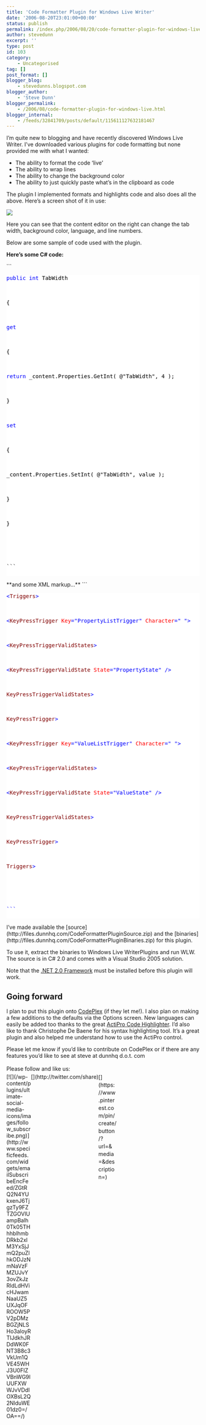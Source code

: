 ```yaml
---
title: 'Code Formatter Plugin for Windows Live Writer'
date: '2006-08-20T23:01:00+00:00'
status: publish
permalink: /index.php/2006/08/20/code-formatter-plugin-for-windows-live-writer
author: stevedunn
excerpt: ''
type: post
id: 103
category:
    - Uncategorised
tag: []
post_format: []
blogger_blog:
    - stevedunns.blogspot.com
blogger_author:
    - 'Steve Dunn'
blogger_permalink:
    - /2006/08/code-formatter-plugin-for-windows-live.html
blogger_internal:
    - /feeds/32841709/posts/default/115611127632181467
---
```

I’m quite new to blogging and have recently discovered Windows Live Writer. I’ve downloaded various plugins for code formatting but none provided me with what I wanted:

- The ability to format the code ‘live’
- The ability to wrap lines
- The ability to change the background color
- The ability to just quickly paste what’s in the clipboard as code

The plugin I implemented formats and highlights code and also does all the above. Here’s a screen shot of it in use:

[![](http://1.bp.blogspot.com/_bIhihWOyLpw/RkYMJf97lWI/AAAAAAAAAAk/hCF-Iu8bOhA/s400/codeFormatterPlugin.png)](http://1.bp.blogspot.com/_bIhihWOyLpw/RkYMJf97lWI/AAAAAAAAAAk/hCF-Iu8bOhA/s1600-h/codeFormatterPlugin.png)

[](http://homepage.ntlworld.com/steve_dunn/blogpics/CodeFormatterPluginforWindowsLiveWriter_14207/image04.png)

Here you can see that the content editor on the right can change the tab width, background color, language, and line numbers.

Below are some sample of code used with the plugin.

**Here’s some C# code:**

<div contenteditable="false" style="PADDING-RIGHT: 0px; DISPLAY: inline; PADDING-LEFT: 0px; FLOAT: none; PADDING-BOTTOM: 0px; MARGIN: 0px; PADDING-TOP: 0px">```
<pre style="BACKGROUND-COLOR: white; WORD-WRAP: break-word"><span style="color:#000000;"></span><span style="color:#0000ff;">public</span><span style="color:#000000;"> </span><span style="color:#0000ff;">int</span><span style="color:#000000;"> TabWidth<br></br><br></br>{<br></br><br></br></span><span style="color:#0000ff;">get</span><span style="color:#000000;"><br></br><br></br>{<br></br><br></br></span><span style="color:#0000ff;">return</span><span style="color:#000000;"> _content.Properties.GetInt( </span><span style="color:#000000;">@"</span><span style="color:#000000;">TabWidth</span><span style="color:#000000;">"</span><span style="color:#000000;">, </span><span style="color:#000000;">4</span><span style="color:#000000;"> );<br></br><br></br>}<br></br><br></br></span><span style="color:#0000ff;">set</span><span style="color:#000000;"><br></br><br></br>{<br></br><br></br>_content.Properties.SetInt( </span><span style="color:#000000;">@"</span><span style="color:#000000;">TabWidth</span><span style="color:#000000;">"</span><span style="color:#000000;">, value );<br></br><br></br>}<br></br><br></br>}<br></br><br></br></span><br></br>
```

</div>**and some XML markup…**

<div contenteditable="false" style="PADDING-RIGHT: 0px; DISPLAY: inline; PADDING-LEFT: 0px; FLOAT: none; PADDING-BOTTOM: 0px; MARGIN: 0px; PADDING-TOP: 0px">```
<pre style="BACKGROUND-COLOR: white"><span style="color:#000000;"></span><span style="color:#0000ff;"><</span><span style="color:#800000;">Triggers</span><span style="color:#0000ff;">></span><span style="color:#000000;"><br></br><br></br></span><span style="color:#0000ff;"><</span><span style="color:#800000;">KeyPressTrigger </span><span style="color:#ff0000;">Key</span><span style="color:#0000ff;">="PropertyListTrigger"</span><span style="color:#ff0000;"> Character</span><span style="color:#0000ff;">=" "</span><span style="color:#0000ff;">></span><span style="color:#000000;"><br></br><br></br></span><span style="color:#0000ff;"><</span><span style="color:#800000;">KeyPressTriggerValidStates</span><span style="color:#0000ff;">></span><span style="color:#000000;"><br></br><br></br></span><span style="color:#0000ff;"><</span><span style="color:#800000;">KeyPressTriggerValidState </span><span style="color:#ff0000;">State</span><span style="color:#0000ff;">="PropertyState"</span><span style="color:#ff0000;"> </span><span style="color:#0000ff;">/></span><span style="color:#000000;"><br></br><br></br></span><span style="color:#0000ff;"></</span><span style="color:#800000;">KeyPressTriggerValidStates</span><span style="color:#0000ff;">></span><span style="color:#000000;"><br></br><br></br></span><span style="color:#0000ff;"></</span><span style="color:#800000;">KeyPressTrigger</span><span style="color:#0000ff;">></span><span style="color:#000000;"><br></br><br></br></span><span style="color:#0000ff;"><</span><span style="color:#800000;">KeyPressTrigger </span><span style="color:#ff0000;">Key</span><span style="color:#0000ff;">="ValueListTrigger"</span><span style="color:#ff0000;"> Character</span><span style="color:#0000ff;">=" "</span><span style="color:#0000ff;">></span><span style="color:#000000;"><br></br><br></br></span><span style="color:#0000ff;"><</span><span style="color:#800000;">KeyPressTriggerValidStates</span><span style="color:#0000ff;">></span><span style="color:#000000;"><br></br><br></br></span><span style="color:#0000ff;"><</span><span style="color:#800000;">KeyPressTriggerValidState </span><span style="color:#ff0000;">State</span><span style="color:#0000ff;">="ValueState"</span><span style="color:#ff0000;"> </span><span style="color:#0000ff;">/></span><span style="color:#000000;"><br></br><br></br></span><span style="color:#0000ff;"></</span><span style="color:#800000;">KeyPressTriggerValidStates</span><span style="color:#0000ff;">></span><span style="color:#000000;"><br></br><br></br></span><span style="color:#0000ff;"></</span><span style="color:#800000;">KeyPressTrigger</span><span style="color:#0000ff;">></span><span style="color:#000000;"><br></br><br></br></span><span style="color:#0000ff;"></</span><span style="color:#800000;">Triggers</span><span style="color:#0000ff;">></span><span style="color:#000000;"><br></br><br></br></span><br></br>
```

</div>I’ve made available the [source](http://files.dunnhq.com/CodeFormatterPluginSource.zip) and the [binaries](http://files.dunnhq.com/CodeFormatterPluginBinaries.zip) for this plugin.

To use it, extract the binaries to Windows Live WriterPlugins and run WLW. The source is in C# 2.0 and comes with a Visual Studio 2005 solution.

Note that the [.NET 2.0 Framework](http://www.microsoft.com/downloads/details.aspx?FamilyID=0856eacb-4362-4b0d-8edd-aab15c5e04f5&displaylang=en) must be installed before this plugin will work.

Going forward
-------------

I plan to put this plugin onto [CodePlex](http://codeplex.com/) (if they let me!). I also plan on making a few additions to the defaults via the Options screen. New languages can easily be added too thanks to the great [ActiPro Code Highlighter](http://www.actiprosoftware.com/Products/DotNet/Default.aspx). I’d also like to thank Christophe De Baene for his syntax highlighting tool. It’s a great plugin and also helped me understand how to use the ActiPro control.

Please let me know if you’d like to contribute on CodePlex or if there are any features you’d like to see at steve at dunnhq d.o.t. com

<div class="sfsi_Sicons" style="width: 100%; display: inline-block; vertical-align: middle; text-align:left"><div style="margin:0px 8px 0px 0px; line-height: 24px"><span>Please follow and like us:</span></div><div class="sfsi_socialwpr"><div class="sf_subscrbe" style="text-align:left;float:left;width:64px">[![](/wp-content/plugins/ultimate-social-media-icons/images/follow_subscribe.png)](http://www.specificfeeds.com/widgets/emailSubscribeEncFeed/ZGtRQ2N4YUkxenJ6TjgzTy9FZTZGOVlUampBalh0Tk05THhhblhmbDRkb2xlM3YxSjJmQ2puZlhkODJzNmNaVzFMZUJvY3ovZkJzRldLdHVicHJwamNaaUZ5UXJqOFROOW5PV2pDMzBGZjNLSHo3aloyRTlJdkhJRDdWK0FNT3B8c3VkUm1QVE45WHJ3U0FIZVBnWG9lUUFXWWJvVDdIOXBsL2Q2NlduWE01dz0=/OA==/)</div><div class="sf_fb" style="text-align:left;width:98px"><div action="like" class="fb-like" data-layout="button" data-share="true" href="" send="false" showfaces="false" width="180"></div></div><div class="sf_twiter" style="text-align:left;float:left;width:auto">[](http://twitter.com/share)</div><div class="sf_pinit" style="text-align:left;float:left;line-height: 20px;width:47px">[](https://www.pinterest.com/pin/create/button/?url=&media=&description=)</div><div class="sf_google" style="text-align:left;float:left;max-width:62px;min-width:35px;"><div class="g-plusone" data-annotation="none" data-href="" data-size="large"></div></div></div></div>